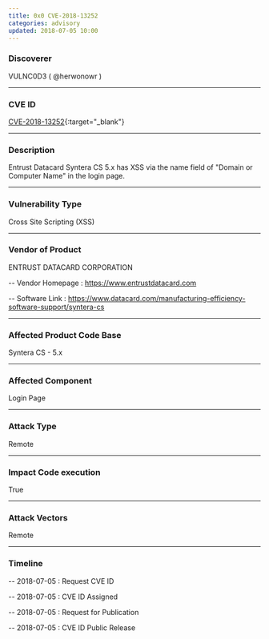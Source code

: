 ```yaml
---
title: 0x0 CVE-2018-13252
categories: advisory
updated: 2018-07-05 10:00
---
```


### Discoverer

VULNC0D3 ( @herwonowr )

---

### CVE ID

[CVE-2018-13252](https://cve.mitre.org/cgi-bin/cvename.cgi?name=CVE-2018-13252){:target="_blank"}

---

### Description

Entrust Datacard Syntera CS 5.x has XSS via the name field of "Domain or Computer Name" in the login page.

---

### Vulnerability Type

Cross Site Scripting (XSS)

---

### Vendor of Product

ENTRUST DATACARD CORPORATION

-- Vendor Homepage : https://www.entrustdatacard.com

-- Software Link : https://www.datacard.com/manufacturing-efficiency-software-support/syntera-cs

---

### Affected Product Code Base

Syntera CS - 5.x

---

### Affected Component

Login Page

---

### Attack Type

Remote

---

### Impact Code execution

True

---

### Attack Vectors

Remote

---

### Timeline

-- 2018-07-05 : Request CVE ID

-- 2018-07-05 : CVE ID Assigned

-- 2018-07-05 : Request for Publication

-- 2018-07-05 : CVE ID Public Release